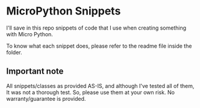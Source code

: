 # MicroPython Snippets
I'll save in this repo snippets of code that I use when creating something with Micro Python.

To know what each snippet does, please refer to the readme file inside the folder.

## Important note
All snippets/classes as provided AS-IS, and although I've tested all of them, It was not a thorough test. 
So, please use them at your own risk. No warranty/guarantee is provided.
